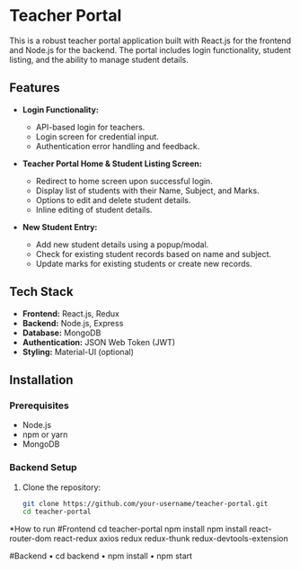 # Teacher Portal

This is a robust teacher portal application built with React.js for the frontend and Node.js for the backend. The portal includes login functionality, student listing, and the ability to manage student details.

## Features

- **Login Functionality:** 
  - API-based login for teachers.
  - Login screen for credential input.
  - Authentication error handling and feedback.
  
- **Teacher Portal Home & Student Listing Screen:** 
  - Redirect to home screen upon successful login.
  - Display list of students with their Name, Subject, and Marks.
  - Options to edit and delete student details.
  - Inline editing of student details.
  
- **New Student Entry:** 
  - Add new student details using a popup/modal.
  - Check for existing student records based on name and subject.
  - Update marks for existing students or create new records.

## Tech Stack

- **Frontend:** React.js, Redux
- **Backend:** Node.js, Express
- **Database:** MongoDB
- **Authentication:** JSON Web Token (JWT)
- **Styling:** Material-UI (optional)

## Installation

### Prerequisites

- Node.js
- npm or yarn
- MongoDB

### Backend Setup

1. Clone the repository:

   ```bash
   git clone https://github.com/your-username/teacher-portal.git
   cd teacher-portal
   
*How to run
#Frontend
 cd teacher-portal
   npm install
   npm install react-router-dom react-redux axios redux redux-thunk redux-devtools-extension

#Backend
•	cd backend
•	npm install
•	npm start

